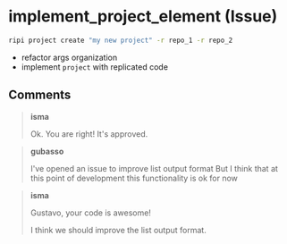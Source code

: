 # implement_project_element (Issue)

```sh
ripi project create "my new project" -r repo_1 -r repo_2
```

- refactor args organization
- implement `project` with replicated code

## Comments

> **isma**
> 
> Ok. You are right! It's approved.

> **gubasso**
> 
> I've opened an issue to improve list output format
> But I think that at this point of development this functionality is ok for now


> **isma**
> 
> Gustavo, your code is awesome!
>
> I think we should improve the list output format.
